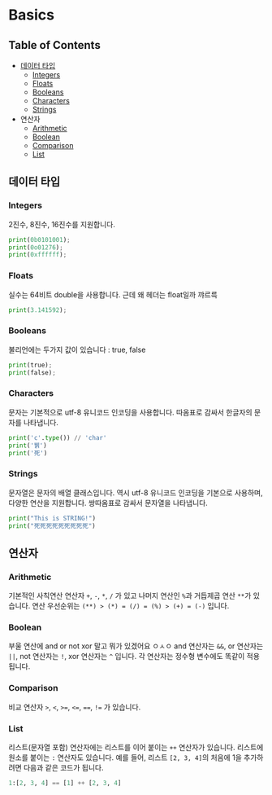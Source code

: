 # Basics
## Table of Contents
- [데이터 타입](#데이터-타입)
  - [Integers](#integers)
  - [Floats](#floats)
  - [Booleans](#booleans)
  - [Characters](#characters)
  - [Strings](#strings)
- 연산자
  - [Arithmetic](#arithmetic)
  - [Boolean](#boolean)
  - [Comparison](#comparison)
  - [List](#list)

## 데이터 타입
### Integers
2진수, 8진수, 16진수를 지원합니다.
```python
print(0b0101001);
print(0o01276);
print(0xffffff);
```
### Floats
실수는 64비트 double을 사용합니다. 근데 왜 헤더는 float일까 꺄르륵
```python
print(3.141592);
```

### Booleans
불리언에는 두가지 값이 있습니다 : true, false
```python
print(true);
print(false);
```

### Characters
문자는 기본적으로 utf-8 유니코드 인코딩을 사용합니다. 따옴표로 감싸서 한글자의 문자를 나타냅니다.
```python
print('c'.type()) // 'char'
print('뷁')
print('死')
```

### Strings
문자열은 문자의 배열 클래스입니다. 역시 utf-8 유니코드 인코딩을 기본으로 사용하며, 다양한 연산을 지원합니다.
쌍따옴표로 감싸서 문자열을 나타냅니다.
```python
print("This is STRING!")
print("死死死死死死死死死")
```

## 연산자
### Arithmetic
기본적인 사칙연산 연산자 `+`, `-`, `*`, `/` 가 있고 나머지 연산인 `%`과 거듭제곱 연산 `**`가 있습니다.
연산 우선순위는 `(**) > (*) = (/) = (%) > (+) = (-)` 입니다.

### Boolean
부울 연산에 and or not xor 말고 뭐가 있겠어요 ㅇㅅㅇ
and 연산자는 `&&`, or 연산자는 `||`, not 연산자는 `!`, xor 연산자는 `^` 입니다.
각 연산자는 정수형 변수에도 똑같이 적용됩니다.

### Comparison
비교 연산자 `>`, `<`, `>=`, `<=`, `==`, `!=` 가 있습니다.

### List
리스트(문자열 포함) 연산자에는 리스트를 이어 붙이는 `++` 연산자가 있습니다.
리스트에 원소를 붙이는 `:` 연산자도 있습니다.
예를 들어, 리스트 `[2, 3, 4]`의 처음에 1을 추가하려면 다음과 같은 코드가 됩니다.
```python
1:[2, 3, 4] == [1] ++ [2, 3, 4]
```